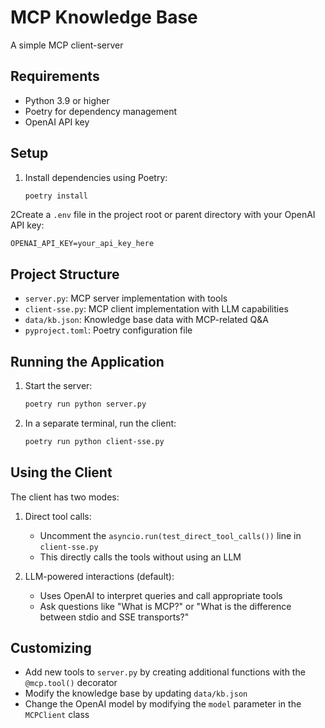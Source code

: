 # MCP Knowledge Base

A simple MCP client-server


## Requirements

- Python 3.9 or higher
- Poetry for dependency management
- OpenAI API key

## Setup

1. Install dependencies using Poetry:
   ```bash
   poetry install
   ```

2Create a `.env` file in the project root or parent directory with your OpenAI API key:
   ```
   OPENAI_API_KEY=your_api_key_here
   ```

## Project Structure

- `server.py`: MCP server implementation with tools
- `client-sse.py`: MCP client implementation with LLM capabilities
- `data/kb.json`: Knowledge base data with MCP-related Q&A
- `pyproject.toml`: Poetry configuration file

## Running the Application

1. Start the server:
   ```bash
   poetry run python server.py
   ```

2. In a separate terminal, run the client:
   ```bash
   poetry run python client-sse.py
   ```

## Using the Client

The client has two modes:

1. Direct tool calls:
   - Uncomment the `asyncio.run(test_direct_tool_calls())` line in `client-sse.py`
   - This directly calls the tools without using an LLM

2. LLM-powered interactions (default):
   - Uses OpenAI to interpret queries and call appropriate tools
   - Ask questions like "What is MCP?" or "What is the difference between stdio and SSE transports?"

## Customizing

- Add new tools to `server.py` by creating additional functions with the `@mcp.tool()` decorator
- Modify the knowledge base by updating `data/kb.json`
- Change the OpenAI model by modifying the `model` parameter in the `MCPClient` class

